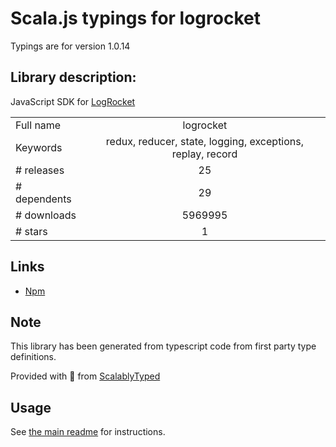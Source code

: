 
# Scala.js typings for logrocket

Typings are for version 1.0.14

## Library description:
JavaScript SDK for [LogRocket](https://logrocket.com/)

|                    |                 |
| ------------------ | :-------------: |
| Full name          | logrocket |
| Keywords           | redux, reducer, state, logging, exceptions, replay, record |
| # releases         | 25 |
| # dependents       | 29 |
| # downloads        | 5969995 |
| # stars            | 1 |

## Links
- [Npm](https://www.npmjs.com/package/logrocket)
    


## Note
This library has been generated from typescript code from first party type definitions.

Provided with :purple_heart: from [ScalablyTyped](https://github.com/oyvindberg/ScalablyTyped)

## Usage
See [the main readme](../../readme.md) for instructions.


